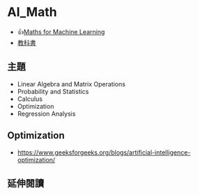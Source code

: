 # AI_Math
- 👍[Maths for Machine Learning](https://www.geeksforgeeks.org/machine-learning/machine-learning-mathematics/)
- [教科書](教科書.md)

## 主題
- Linear Algebra and Matrix Operations
- Probability and Statistics
- Calculus
- Optimization 
- Regression Analysis

## Optimization 
- https://www.geeksforgeeks.org/blogs/artificial-intelligence-optimization/

## 延伸閱讀

